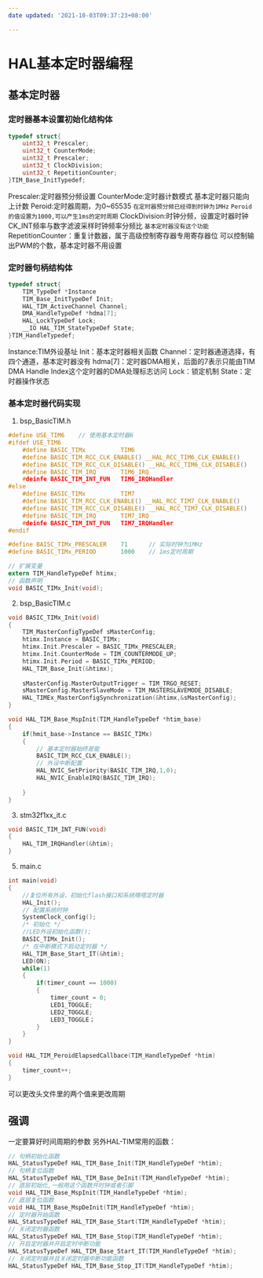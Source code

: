 ```yaml
---
date updated: '2021-10-03T09:37:23+08:00'

---
```


# HAL基本定时器编程

## 基本定时器

### 定时器基本设置初始化结构体

```c
typedef struct{
	uint32_t Prescaler;
	uint32_t CounterMode;
	uint32_t Prescaler;
	uint32_t ClockDivision;
	uint32_t RepetitionCounter;
}TIM_Base_InitTypedef;
```

Prescaler:定时器预分频设置
CounterMode:定时器计数模式 基本定时器只能向上计数
Peroid:定时器周期，为0~65535
`在定时器预分频已经得到时钟为1MHz`
`Peroid的值设置为1000,可以产生1ms的定时周期`
ClockDivision:时钟分频，设置定时器时钟CK_INT频率与数字滤波采样时钟频率分频比
`基本定时器没有这个功能`
RepetitionCounter：重复计数器，属于高级控制寄存器专用寄存器位
可以控制输出PWM的个数，基本定时器不用设置

### 定时器句柄结构体

```c
typedef struct{
	TIM_TypeDef *Instance	
	TIM_Base_InitTypeDef Init;
	HAL_TIM_ActiveChannel Channel;
	DMA_HandleTypeDef *hdma[7];
	HAL_LockTypeDef Lock;
	__IO HAL_TIM_StateTypeDef State;
}TIM_HandleTypedef;
```

Instance:TIM外设基址
Init：基本定时器相关函数
Channel：定时器通道选择，有四个通道，基本定时器没有
hdma[7]：定时器DMA相关，后面的7表示只能由TIM DMA Handle Index这个定时器的DMA处理标志访问
Lock：锁定机制
State：定时器操作状态

### 基本定时器代码实现

1. bsp_BasicTIM.h

```c
#define USE_TIM6	// 使用基本定时器6
#ifdef USE_TIM6
	#define BASIC_TIMx			TIM6
	#define BASIC_TIM_RCC_CLK_ENABLE() __HAL_RCC_TIM6_CLK_ENABLE()
	#define BASIC_TIM_RCC_CLK_DISABLE() __HAL_RCC_TIM6_CLK_DISABLE()
	#define BASIC_TIM_IRQ		TIM6_IRQ
	#deinfe BASIC_TIM_INT_FUN	TIM6_IRQHandler
#else
	#define BASIC_TIMx			TIM7
	#define BASIC_TIM_RCC_CLK_ENABLE() __HAL_RCC_TIM7_CLK_ENABLE()
	#define BASIC_TIM_RCC_CLK_DISABLE() __HAL_RCC_TIM7_CLK_DISABLE()
	#define BASIC_TIM_IRQ		TIM7_IRQ
	#deinfe BASIC_TIM_INT_FUN	TIM7_IRQHandler
#endif

#define BAISC_TIMx_PRESCALER	71		// 实际时钟为1MHz
#define BASIC_TIMx_PERIOD		1000  	// 1ms定时周期

// 扩展变量
extern TIM_HandleTypeDef htimx;
// 函数声明
void BASIC_TIMx_Init(void);
```

2. bsp_BasicTIM.c

```c
void BASIC_TIMx_Init(void)
{
	TIM_MasterConfigTypeDef sMasterConfig;
	htimx.Instance = BASIC_TIMx;
	htimx.Init.Prescaler = BASIC_TIMx_PRESCALER;
	htimx.Init.CounterMode = TIM_COUNTERMODE_UP;
	htimx.Init.Period = BASIC_TIMx_PERIOD;
	HAL_TIM_Base_Init(&htimx);
	
	sMasterConfig.MasterOutputTrigger = TIM_TRGO_RESET;
	sMasterConfig.MasterSlaveMode = TIM_MASTERSLAVEMODE_DISABLE;
	HAL_TIMEx_MasterConfigSynchronization(&htimx,&sMasterConfig);
}

void HAL_TIM_Base_MspInit(TIM_HandleTypeDef *htim_base)
{
	if(hmit_base->Instance == BASIC_TIMx)
	{
		// 基本定时器始终是能
		BASIC_TIM_RCC_CLK_ENABLE();
		// 外设中断配置
		HAL_NVIC_SetPriority(BASIC_TIM_IRQ,1,0);
		HAL_NVIC_EnableIRQ(BASIC_TIM_IRQ);
		
	}
}


```

3. stm32f1xx_it.c

```c
void BASIC_TIM_INT_FUN(void)
{
	HAL_TIM_IRQHandler(&htim);
}
```

5. main.c

```c
int main(void)
{
	//复位所有外设，初始化flash接口和系统嘀嗒定时器
	HAL_Init();
	// 配置系统时钟
	SystemClock_config();
	/* 初始化 */
	//LED外设初始化函数();
	BASIC_TIMx_Init();
	/* 在中断模式下启动定时器 */
	HAL_TIM_Base_Start_IT(&htim);
	LED(ON);
	while(1)
	{
		if(timer_count == 1000)
		{
			timer_count = 0;
			LED1_TOGGLE;
			LED2_TOGGLE;
			LED3_TOGGLE；
		}
	}
}

void HAL_TIM_PeroidElapsedCallbace(TIM_HandleTypeDef *htim)
{
	timer_count++;
}

```

可以更改头文件里的两个值来更改周期

## 强调

一定要算好时间周期的参数
另外HAL-TIM常用的函数：

```c
// 句柄初始化函数
HAL_StatusTypeDef HAL_TIM_Base_Init(TIM_HandleTypeDef *htim);
// 句柄复位函数
HAL_StatusTypeDef HAL_TIM_Base_DeInit(TIM_HandleTypeDef *htim);
// 底层初始化,一般用这个函数开时钟或者引脚
void HAL_TIM_Base_MspInit(TIM_HandleTypeDef *htim);
// 底层复位函数
void HAL_TIM_Base_MspDeInit(TIM_HandleTypeDef *htim);
// 定时器开始函数
HAL_StatusTypeDef HAL_TIM_Base_Start(TIM_HandleTypeDef *htim);
// 关闭定时器函数
HAL_StatusTypeDef HAL_TIM_Base_Stop(TIM_HandleTypeDef *htim);
// 开启定时器并开启定时中断功能
HAL_StatusTypeDef HAL_TIM_Base_Start_IT(TIM_HandleTypeDef *htim);
// 关闭定时器并且关闭定时器中断功能函数
HAL_StatusTypeDef HAL_TIM_Base_Stop_IT(TIM_HandleTypeDef *htim);
```
